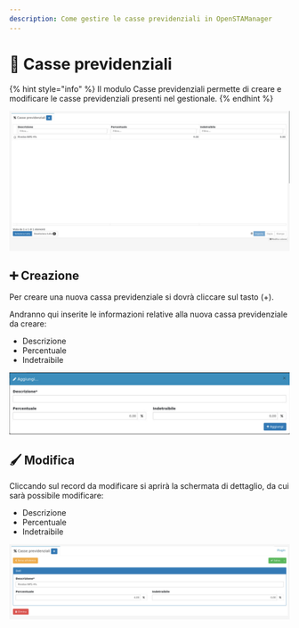 ```yaml
---
description: Come gestire le casse previdenziali in OpenSTAManager
---
```


# 💸 Casse previdenziali

{% hint style="info" %}
Il modulo Casse previdenziali permette di creare e modificare le casse previdenziali presenti nel gestionale.
{% endhint %}

![](<../../../../.gitbook/assets/image (654).png>)

## ➕ Creazione

Per creare una nuova cassa previdenziale si dovrà cliccare sul tasto (+).

Andranno qui inserite le informazioni relative alla nuova cassa previdenziale da creare:

* Descrizione
* Percentuale
* Indetraibile

![](<../../../../.gitbook/assets/image (197).png>)

## 🖌️ Modifica

Cliccando sul record da modificare si aprirà la schermata di dettaglio, da cui sarà possibile modificare:

* Descrizione
* Percentuale
* Indetraibile

![](<../../../../.gitbook/assets/image (653).png>)
